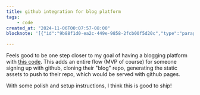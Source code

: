 ```yaml
---
title: github integration for blog platform
tags:
    - code
created_at: "2024-11-06T00:07:57-08:00"
blocknote: '[{"id":"9b88f1d0-ea2c-449e-9858-2fcb00f5d20c","type":"paragraph","props":{"textColor":"default","backgroundColor":"default","textAlignment":"left"},"content":[{"type":"text","text":"Feels good to be one step closer to my goal of having a blogging platform with ","styles":{}},{"type":"link","href":"https://github.com/breadchris/share/blob/master/github.go#L54","content":[{"type":"text","text":"this code","styles":{}}]},{"type":"text","text":". This adds an entire flow (MVP of course) for someone signing up with github, cloning their \"blog\" repo, generating the static assets to push to their repo, which would be served with github pages.","styles":{}}],"children":[]},{"id":"0a37a2f4-64ee-4fb4-b2ea-51be36339ec6","type":"paragraph","props":{"textColor":"default","backgroundColor":"default","textAlignment":"left"},"content":[{"type":"text","text":"With some polish and setup instructions, I think this is good to ship!","styles":{}}],"children":[]},{"id":"bf57ed44-dffb-451c-805e-4a0ad66c055c","type":"paragraph","props":{"textColor":"default","backgroundColor":"default","textAlignment":"left"},"content":[],"children":[]}]'

---
```

Feels good to be one step closer to my goal of having a blogging platform with [this code](https://github.com/breadchris/share/blob/master/github.go#L54). This adds an entire flow (MVP of course) for someone signing up with github, cloning their "blog" repo, generating the static assets to push to their repo, which would be served with github pages.

With some polish and setup instructions, I think this is good to ship!
